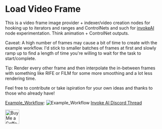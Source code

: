 # Load Video Frame

This is a video frame image provider + indexer/video creation nodes for hooking up to iterators and ranges and ControlNets and such for [invokeAI](https://github.com/invoke-ai/InvokeAI) node experimentation. 
Think animation + ControlNet outputs.

Caveat: A high number of frames may cause a bit of time to create with the example workflow. I'd stick to smaller batches of frames at first and slowly ramp up to find a length of time you're willing to wait for the task to start/complete.

Tip: Render every other frame and then interpolate the in-between frames with something like RIFE or FILM for some more smoothing and a lot less rendering time.

Feel free to contribute or take ispiration for your own ideas and thanks to those who already have!

[Example_Workflow](Example_Workflow.json):
![Example_Workflow](https://i.imgur.com/GuwNHN8.png)
[Invoke AI Discord Thread](https://discord.com/channels/1020123559063990373/1136905319839174728)

<a href='https://ko-fi.com/gille' target='_blank'><img height='35' style='border:0px;height:46px;' src='https://az743702.vo.msecnd.net/cdn/kofi3.png?v=0' border='0' alt='Buy Me a Coffee at ko-fi.com' />
